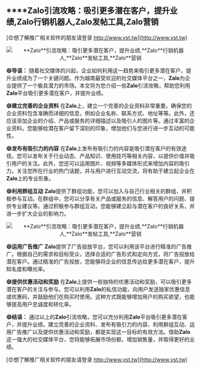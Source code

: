 ## ****Zalo**引流攻略：吸引更多潜在客户，提升业绩,**Zalo**行销机器人,**Zalo**发帖工具,**Zalo**营销**

[😍想了解推广相关软件的朋友请登录 http://www.vst.tw](http://www.vst.tw)

 <center><img src="https://vst.tw/MP4/tuiguang/png/8.png" alt="**Zalo**引流攻略：吸引更多潜在客户，提升业绩,**Zalo**行销机器人,**Zalo**发帖工具,**Zalo**营销"></center>

**😄导语：**
随着社交媒体的兴起，企业如何利用这一趋势来吸引更多潜在客户，提升业绩成为了一个关键问题。作为越南最受欢迎的社交媒体平台之一，**Zalo**为企业提供了一个极具潜力的市场。本文将为您介绍一些**Zalo**引流攻略，帮助您利用**Zalo**平台吸引更多潜在客户，并提升业绩。

**😄建立完善的企业资料**
在**Zalo**上，建立一个完善的企业资料非常重要。确保您的企业资料包含准确而详细的信息，例如企业名称、联系方式、地址等等。此外，还应该添加企业的介绍、产品或服务的详细描述以及吸引人的图片等。通过丰富的企业资料，您能够给潜在客户留下深刻的印象，增加他们与您进行进一步互动的可能性。

**😄发布有吸引力的内容**
在**Zalo**上发布有吸引力的内容是吸引潜在客户的有效途径。您可以发布关于行业动态、产品知识、使用技巧等相关内容，以提供价值并吸引用户的关注。此外，您还可以运用图片、视频等多媒体形式来增加内容的吸引力。关注您所在行业的热门话题，并与用户进行互动交流，将有助于建立起企业在**Zalo**上的专业形象。

**😄利用群组互动**
**Zalo**提供了群组功能，您可以加入与自己行业相关的群组，并积极参与互动。在群组中，您可以分享有关产品或服务的信息、解答用户的问题、提供专业建议等。通过积极参与群组互动，您能够建立起与潜在客户的良好关系，并进一步扩大企业的影响力。

 <center><img src="https://vst.tw/MP4/tuiguang/png/6.png" alt="**Zalo**引流攻略：吸引更多潜在客户，提升业绩,**Zalo**行销机器人,**Zalo**发帖工具,**Zalo**营销"></center>

**😄运用广告推广**
**Zalo**提供了广告投放平台，您可以利用该平台进行精准的广告推广。根据自己的需求和目标受众，选择合适的广告形式和定向方式，将广告投放给潜在客户。通过精准的广告投放，您能够将企业的信息传达给更多潜在客户，提升知名度和曝光率。

**😄提供优惠活动和奖励**
在**Zalo**上提供一些独特的优惠活动和奖励，可以吸引更多潜在客户的关注与参与。您可以利用**Zalo**的私信功能，向用户发送独家优惠信息或优惠码，并鼓励他们在购买时使用。这种方式既能够增加用户的购买欲望，也能够提高用户忠诚度和转化率。

**😄结语：**
通过以上的**Zalo**引流攻略，您可以充分利用**Zalo**平台吸引更多潜在客户，并提升业绩。建立完善的企业资料、发布有吸引力的内容、利用群组互动、运用广告推广以及提供优惠活动和奖励，都是实现这一目标的有效方法。借助**Zalo**这一强大的社交媒体平台，您将能够拓展市场份额，增加销售量，并取得更好的业绩。

[😍想了解推广相关软件的朋友请登录 http://www.vst.tw](http://www.vst.tw)



